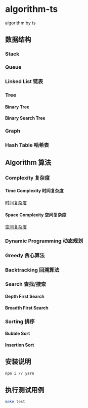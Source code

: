 # algorithm-ts

algorithm by ts

## 数据结构

### Stack

### Queue

### Linked List 链表

### Tree

#### Binary Tree

#### Binary Search Tree

### Graph

### Hash Table 哈希表

## Algorithm 算法

### Complexity 复杂度

#### Time Complexity 时间复杂度

[时间复杂度](lib/algorithm/README.zh-CN.md#一时间复杂度)

#### Space Complexity 空间复杂度

[空间复杂度](lib/algorithm/README.zh-CN.md#二空间复杂度)

### Dynamic Programming 动态规划

### Greedy 贪心算法

### Backtracking 回溯算法

### Search 查找/搜索

#### Depth First Search

#### Breadth First Search

### Sorting 排序

#### Bubble Sort

#### Insertion Sort

## 安装说明

```bash
npm i // yarn
```

## 执行测试用例

```bash
make test
```

